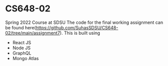 # CS648-02
Spring 2022 Course at SDSU
The code for the final working assignment can be found here(https://github.com/SuhasSDSU/CS648-02/tree/main/assignment7). This is built using
- React JS
- Node JS
- GraphQL
- Mongo Atlas
